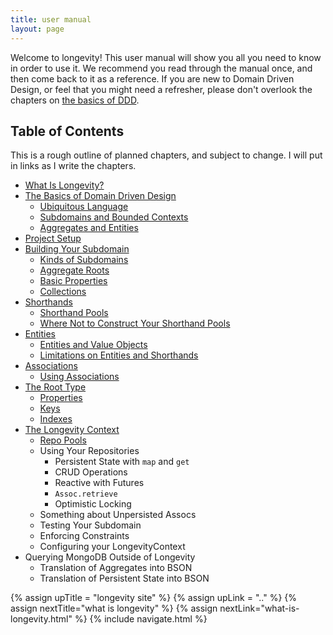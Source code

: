 ```yaml
---
title: user manual
layout: page
---
```


Welcome to longevity! This user manual will show you all you need to
know in order to use it. We recommend you read through the manual
once, and then come back to it as a reference. If you are new to
Domain Driven Design, or feel that you might need a refresher, please
don't overlook the chapters on [the basics of DDD](./ddd-basics/).

## Table of Contents

This is a rough outline of planned chapters, and subject to change. I
will put in links as I write the chapters.

- [What Is Longevity?](what-is-longevity.html)
- [The Basics of Domain Driven Design](ddd-basics)
  - [Ubiquitous Language](ddd-basics/ubiquitous-language.html)
  - [Subdomains and Bounded Contexts](ddd-basics/subdomains-and-bounded-contexts.html)
  - [Aggregates and Entities](ddd-basics/aggregates-and-entities.html)
- [Project Setup](project-setup.html)
- [Building Your Subdomain](subdomain)
  - [Kinds of Subdomains](subdomain/kinds.html)
  - [Aggregate Roots](subdomain/roots.html)
  - [Basic Properties](subdomain/basics.html)
  - [Collections](subdomain/collections.html)
- [Shorthands](shorthands)
  - [Shorthand Pools](shorthands/shorthand-pools.html)
  - [Where Not to Construct Your Shorthand Pools](shorthands/where-not.html)
- [Entities](entities)
  - [Entities and Value Objects](entities/value-objects.html)
  - [Limitations on Entities and Shorthands](entities/limitations.html)
- [Associations](associations)
  - [Using Associations](associations/using-associations.html)
- [The Root Type](root-type)
  - [Properties](root-type/properties.html)
  - [Keys](root-type/keys.html)
  - [Indexes](root-type/indexes.html)
- [The Longevity Context](context)
  - [Repo Pools](context/repo-pools.html)
  - Using Your Repositories
    - Persistent State with `map` and `get`
    - CRUD Operations
    - Reactive with Futures
    - `Assoc.retrieve`
    - Optimistic Locking
  - Something about Unpersisted Assocs
  - Testing Your Subdomain
  - Enforcing Constraints
  - Configuring your LongevityContext
- Querying MongoDB Outside of Longevity
  - Translation of Aggregates into BSON
  - Translation of Persistent State into BSON

{% assign upTitle = "longevity site" %}
{% assign upLink = ".." %}
{% assign nextTitle="what is longevity" %}
{% assign nextLink="what-is-longevity.html" %}
{% include navigate.html %}
